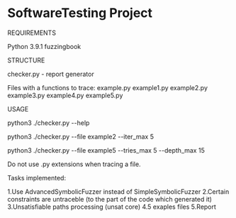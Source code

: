 # SoftwareTesting Project 

REQUIREMENTS

Python 3.9.1 fuzzingbook

STRUCTURE

checker.py - report generator

Files with a functions to trace: example.py example1.py example2.py example3.py example4.py example5.py

USAGE

python3 ./checker.py --help

python3 ./checker.py --file example2 --iter_max 5

python3 ./checker.py --file example5 --tries_max 5 --depth_max 15

Do not use .py extensions when tracing a file.

Tasks implemented:

1.Use AdvancedSymbolicFuzzer instead of SimpleSymbolicFuzzer 
2.Certain constraints are untraceble (to the part of the code which generated it)
3.Unsatisfiable paths processing (unsat core) 
4.5 exaples files
5.Report 
